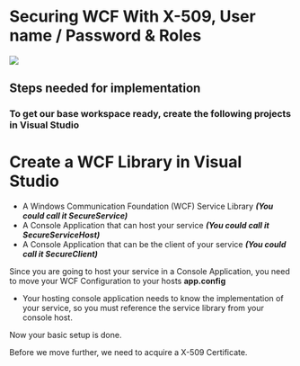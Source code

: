 # Securing WCF With X-509, User name / Password & Roles

[![](https://github.com/favicon.ico)](https://github.com/rohansen/Code-Examples/tree/master/Technology%20Course%20Examples/WCF%20with%20SSL%20and%20UsernamePW)

## Steps needed for implementation


### To get our base workspace ready, create the following projects in Visual Studio
# Create a WCF Library in Visual Studio
  - A Windows Communication Foundation (WCF) Service Library ___(You could call it SecureService)___
  - A Console Application that can host your service ___(You could call it SecureServiceHost)___
  - A Console Application that can be the client of your service ___(You could call it SecureClient)___

Since you are going to host your service in a Console Application, you need to move your WCF Configuration to your hosts __app.config__

  - Your hosting console application needs to know the implementation of your service, so you must reference the service library from your console host.
  
Now your basic setup is done.
  
Before we move further, we need to acquire a X-509 Certificate.


